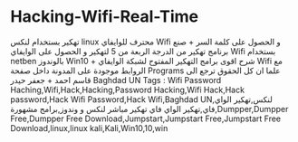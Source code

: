 # Hacking-Wifi-Real-Time
تهكير بستخدام لنكس linux محترف للوايفاي Wifi و الحصول على كلمة السر + صنع برنامج تهكير من الدرجة الربعة من 5 لتهكير و الحصول على الوايفاي Wifi بستخدام netben بالوندوز Win10 + شرح اقوى برامج التهكير المفتوح لشبكة الوايفاي Wifi مع الروابط موجودة على المدونة داخل صفحة Programs علما ان كل الحقوق ترجع الى قاسم احمد + جعفر حيدر Baghdad UN  Tags : Wifi Password Haching,Wifi,Hack,Hacking,Password Hacking,Wifi Hack,Hack password,Hack Wifi Password,Hack Wifi,Baghdad UN,لنكس,تهكير الواي فاي,تهكير الواي فاي تهكير مباشر لنكس و وندوز,برامج مشهورة,Dumpper,Dumpper Free,Dumpper Free Download,Jumpstart,Jumpstart Free,Jumpstart Free Download,linux,linux kali,Kali,Win10,10,win
